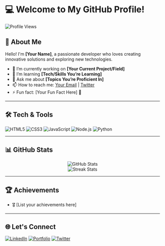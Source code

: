 # 💻 Welcome to My GitHub Profile!

![Profile Views](https://komarev.com/ghpvc/?username=yourusername&color=blueviolet&style=flat-square)

## 🌟 About Me
Hello! I'm **[Your Name]**, a passionate developer who loves creating innovative solutions and exploring new technologies.

- 🔭 I’m currently working on **[Your Current Project/Field]**
- 🌱 I’m learning **[Tech/Skills You’re Learning]**
- 💬 Ask me about **[Topics You’re Proficient In]**
- 📫 How to reach me: [Your Email](mailto:your-email@example.com) | [Twitter](https://twitter.com/yourhandle)
- ⚡ Fun fact: [Your Fun Fact Here] 🚀

---

## 🛠️ Tech & Tools
![HTML5](https://img.shields.io/badge/-HTML5-E34F26?logo=html5&logoColor=white)
![CSS3](https://img.shields.io/badge/-CSS3-1572B6?logo=css3&logoColor=white)
![JavaScript](https://img.shields.io/badge/-JavaScript-F7DF1E?logo=javascript&logoColor=black)
![Node.js](https://img.shields.io/badge/-Node.js-339933?logo=node.js&logoColor=white)
![Python](https://img.shields.io/badge/-Python-3776AB?logo=python&logoColor=white)

---

## 📊 GitHub Stats
<p align="center">
  <img src="https://github-readme-stats.vercel.app/api?username=yourusername&show_icons=true&theme=radical" alt="GitHub Stats">
  <br>
  <img src="https://github-readme-streak-stats.herokuapp.com/?user=yourusername&theme=radical" alt="Streak Stats">
</p>

---

## 🏆 Achievements
- 🎖️ [List your achievements here]

---

## 🌐 Let's Connect
[![LinkedIn](https://img.shields.io/badge/-LinkedIn-0077B5?logo=linkedin&logoColor=white)](https://linkedin.com/in/yourprofile)
[![Portfolio](https://img.shields.io/badge/-Portfolio-24292E?logo=githubpages&logoColor=white)](https://yourportfolio.com)
[![Twitter](https://img.shields.io/badge/-Twitter-1DA1F2?logo=twitter&logoColor=white)](https://twitter.com/yourhandle)
